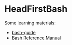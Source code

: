 # HeadFirstBash

Some learning materials:

-   [bash-guide](https://github.com/Idnan/bash-guide)
-   [Bash Reference Manual](https://www.gnu.org/savannah-checkouts/gnu/bash/manual/bash.html)